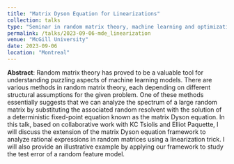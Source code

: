 ```yaml
---
title: "Matrix Dyson Equation for Linearizations"
collection: talks
type: "Seminar in random matrix theory, machine learning and optimization"
permalink: /talks/2023-09-06-mde_linearization
venue: "McGill University"
date: 2023-09-06
location: "Montreal"
---
```


**Abstract**:
Random matrix theory has proved to be a valuable tool for understanding puzzling aspects of machine learning models. There are various methods in random matrix theory, each depending on different structural assumptions for the given problem. One of these methods essentially suggests that we can analyze the spectrum of a large random matrix by substituting the associated random resolvent with the solution of a deterministic fixed-point equation known as the matrix Dyson equation.
In this talk, based on collaborative work with KC Tsiolis and Elliot Paquette, I will discuss the extension of the matrix Dyson equation framework to analyze rational expressions in random matrices using a linearization trick. I will also provide an illustrative example by applying our framework to study the test error of a random feature model.
